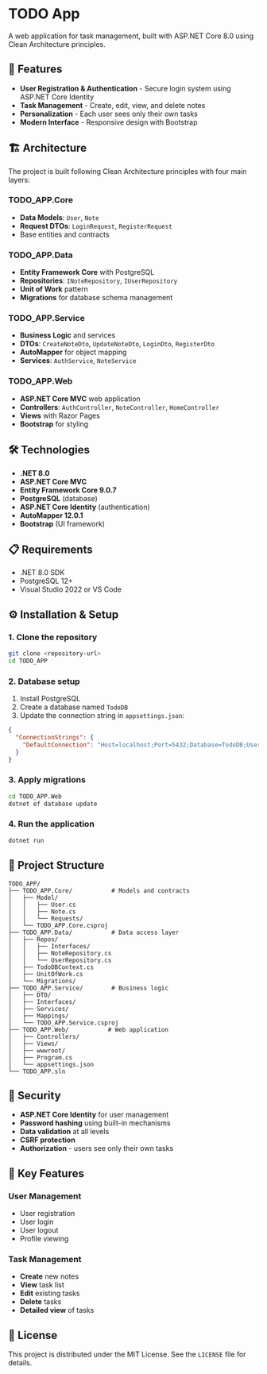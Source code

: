 # TODO App

A web application for task management, built with ASP.NET Core 8.0 using Clean Architecture principles.

## 🚀 Features

- **User Registration & Authentication** - Secure login system using ASP.NET Core Identity
- **Task Management** - Create, edit, view, and delete notes
- **Personalization** - Each user sees only their own tasks
- **Modern Interface** - Responsive design with Bootstrap

## 🏗️ Architecture

The project is built following Clean Architecture principles with four main layers:

### TODO_APP.Core
- **Data Models**: `User`, `Note`
- **Request DTOs**: `LoginRequest`, `RegisterRequest`
- Base entities and contracts

### TODO_APP.Data
- **Entity Framework Core** with PostgreSQL
- **Repositories**: `INoteRepository`, `IUserRepository`
- **Unit of Work** pattern
- **Migrations** for database schema management

### TODO_APP.Service
- **Business Logic** and services
- **DTOs**: `CreateNoteDto`, `UpdateNoteDto`, `LoginDto`, `RegisterDto`
- **AutoMapper** for object mapping
- **Services**: `AuthService`, `NoteService`

### TODO_APP.Web
- **ASP.NET Core MVC** web application
- **Controllers**: `AuthController`, `NoteController`, `HomeController`
- **Views** with Razor Pages
- **Bootstrap** for styling

## 🛠️ Technologies

- **.NET 8.0**
- **ASP.NET Core MVC**
- **Entity Framework Core 9.0.7**
- **PostgreSQL** (database)
- **ASP.NET Core Identity** (authentication)
- **AutoMapper 12.0.1**
- **Bootstrap** (UI framework)

## 📋 Requirements

- .NET 8.0 SDK
- PostgreSQL 12+
- Visual Studio 2022 or VS Code

## ⚙️ Installation & Setup

### 1. Clone the repository
```bash
git clone <repository-url>
cd TODO_APP
```

### 2. Database setup
1. Install PostgreSQL
2. Create a database named `TodoDB`
3. Update the connection string in `appsettings.json`:
```json
{
  "ConnectionStrings": {
    "DefaultConnection": "Host=localhost;Port=5432;Database=TodoDB;Username=your_username;Password=your_password;"
  }
}
```

### 3. Apply migrations
```bash
cd TODO_APP.Web
dotnet ef database update
```

### 4. Run the application
```bash
dotnet run
```

## 📁 Project Structure

```
TODO_APP/
├── TODO_APP.Core/           # Models and contracts
│   ├── Model/
│   │   ├── User.cs
│   │   ├── Note.cs
│   │   └── Requests/
│   └── TODO_APP.Core.csproj
├── TODO_APP.Data/           # Data access layer
│   ├── Repos/
│   │   ├── Interfaces/
│   │   ├── NoteRepository.cs
│   │   └── UserRepository.cs
│   ├── TodoDBContext.cs
│   ├── UnitOfWork.cs
│   └── Migrations/
├── TODO_APP.Service/        # Business logic
│   ├── DTO/
│   ├── Interfaces/
│   ├── Services/
│   ├── Mappings/
│   └── TODO_APP.Service.csproj
├── TODO_APP.Web/           # Web application
│   ├── Controllers/
│   ├── Views/
│   ├── wwwroot/
│   ├── Program.cs
│   └── appsettings.json
└── TODO_APP.sln
```

## 🔐 Security

- **ASP.NET Core Identity** for user management
- **Password hashing** using built-in mechanisms
- **Data validation** at all levels
- **CSRF protection**
- **Authorization** - users see only their own tasks

## 🎯 Key Features

### User Management
- User registration
- User login
- User logout
- Profile viewing

### Task Management
- **Create** new notes
- **View** task list
- **Edit** existing tasks
- **Delete** tasks
- **Detailed view** of tasks

## 📝 License

This project is distributed under the MIT License. See the `LICENSE` file for details.

